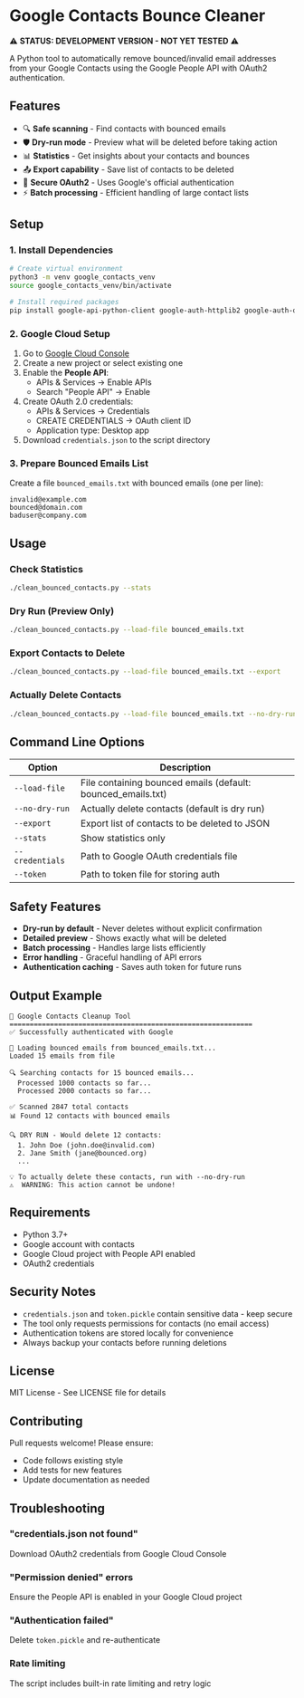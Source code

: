 # Google Contacts Bounce Cleaner

⚠️ **STATUS: DEVELOPMENT VERSION - NOT YET TESTED** ⚠️

A Python tool to automatically remove bounced/invalid email addresses from your Google Contacts using the Google People API with OAuth2 authentication.

## Features

- 🔍 **Safe scanning** - Find contacts with bounced emails
- 🛡️ **Dry-run mode** - Preview what will be deleted before taking action
- 📊 **Statistics** - Get insights about your contacts and bounces
- 📤 **Export capability** - Save list of contacts to be deleted
- 🔐 **Secure OAuth2** - Uses Google's official authentication
- ⚡ **Batch processing** - Efficient handling of large contact lists

## Setup

### 1. Install Dependencies

```bash
# Create virtual environment
python3 -m venv google_contacts_venv
source google_contacts_venv/bin/activate

# Install required packages
pip install google-api-python-client google-auth-httplib2 google-auth-oauthlib
```

### 2. Google Cloud Setup

1. Go to [Google Cloud Console](https://console.cloud.google.com/)
2. Create a new project or select existing one
3. Enable the **People API**:
   - APIs & Services → Enable APIs
   - Search "People API" → Enable
4. Create OAuth 2.0 credentials:
   - APIs & Services → Credentials
   - CREATE CREDENTIALS → OAuth client ID
   - Application type: Desktop app
5. Download `credentials.json` to the script directory

### 3. Prepare Bounced Emails List

Create a file `bounced_emails.txt` with bounced emails (one per line):

```
invalid@example.com
bounced@domain.com
baduser@company.com
```

## Usage

### Check Statistics
```bash
./clean_bounced_contacts.py --stats
```

### Dry Run (Preview Only)
```bash
./clean_bounced_contacts.py --load-file bounced_emails.txt
```

### Export Contacts to Delete
```bash
./clean_bounced_contacts.py --load-file bounced_emails.txt --export
```

### Actually Delete Contacts
```bash
./clean_bounced_contacts.py --load-file bounced_emails.txt --no-dry-run
```

## Command Line Options

| Option | Description |
|--------|-------------|
| `--load-file` | File containing bounced emails (default: bounced_emails.txt) |
| `--no-dry-run` | Actually delete contacts (default is dry run) |
| `--export` | Export list of contacts to be deleted to JSON |
| `--stats` | Show statistics only |
| `--credentials` | Path to Google OAuth credentials file |
| `--token` | Path to token file for storing auth |

## Safety Features

- **Dry-run by default** - Never deletes without explicit confirmation
- **Detailed preview** - Shows exactly what will be deleted
- **Batch processing** - Handles large lists efficiently
- **Error handling** - Graceful handling of API errors
- **Authentication caching** - Saves auth token for future runs

## Output Example

```
🧹 Google Contacts Cleanup Tool
============================================================
✅ Successfully authenticated with Google

📄 Loading bounced emails from bounced_emails.txt...
Loaded 15 emails from file

🔍 Searching contacts for 15 bounced emails...
  Processed 1000 contacts so far...
  Processed 2000 contacts so far...

✅ Scanned 2847 total contacts
📊 Found 12 contacts with bounced emails

🔍 DRY RUN - Would delete 12 contacts:
  1. John Doe (john.doe@invalid.com)
  2. Jane Smith (jane@bounced.org)
  ...

💡 To actually delete these contacts, run with --no-dry-run
⚠️  WARNING: This action cannot be undone!
```

## Requirements

- Python 3.7+
- Google account with contacts
- Google Cloud project with People API enabled
- OAuth2 credentials

## Security Notes

- `credentials.json` and `token.pickle` contain sensitive data - keep secure
- The tool only requests permissions for contacts (no email access)
- Authentication tokens are stored locally for convenience
- Always backup your contacts before running deletions

## License

MIT License - See LICENSE file for details

## Contributing

Pull requests welcome! Please ensure:
- Code follows existing style
- Add tests for new features
- Update documentation as needed

## Troubleshooting

### "credentials.json not found"
Download OAuth2 credentials from Google Cloud Console

### "Permission denied" errors
Ensure the People API is enabled in your Google Cloud project

### "Authentication failed"
Delete `token.pickle` and re-authenticate

### Rate limiting
The script includes built-in rate limiting and retry logic